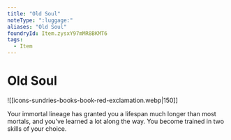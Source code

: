 ```yaml
---
title: "Old Soul"
noteType: ":luggage:"
aliases: "Old Soul"
foundryId: Item.zysxY97mMR8BKMT6
tags:
  - Item
---
```


# Old Soul
![[icons-sundries-books-book-red-exclamation.webp|150]]

Your immortal lineage has granted you a lifespan much longer than most mortals, and you've learned a lot along the way. You become trained in two skills of your choice.
